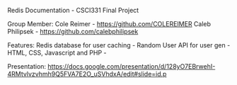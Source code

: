 Redis Documentation - CSCI331 Final Project

Group Member: Cole Reimer - https://github.com/COLEREIMER
              Caleb Philipsek - https://github.com/calebphilipsek
                                

Features: Redis database for user caching -
          Random User API for user gen -
          HTML, CSS, Javascript and PHP -
          
Presentation: https://docs.google.com/presentation/d/128yO7EBrwehI-4RMtvlvzvhmh9Q5FVA7E2O_uSVhdxA/edit#slide=id.p
